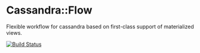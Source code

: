 # Cassandra::Flow

Flexible workflow for cassandra based on first-class support of materialized views.

[![Build
Status](https://secure.travis-ci.org/brainopia/cassandra-flow.png)](http://travis-ci.org/brainopia/cassandra-flow)
